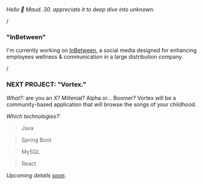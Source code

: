 *Hello 👋 Maud. 30. appreciate it to deep dive into unknown.*

/

### **"InBetween"**

I'm currently working on [InBetween](https://github.com/MaudNY/P7_11022022_InBetween), a social media designed for enhancing employees wellness & communication in a large distribution company.



/

### **NEXT PROJECT:** "Vortex."

*What?:* are you an X? Millenial? Alpha or... Boomer? Vortex will be a community-based application that will browse the songs of your childhood.

*Which technologies?:*

> Java

> Spring Boot

> MySQL

> React

*Upcoming details [soon](https://github.com/MaudNY/VORTEX./blob/main/README.md).*
